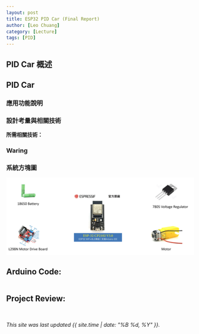 ```yaml
---
layout: post
title: ESP32 PID Car (Final Report)
author: [Leo Chuang]
category: [Lecture]
tags: [PID]
---
```


## PID Car 概述


## PID Car
### 應用功能說明


### 設計考量與相關技術
**所需相關技術：**


### Waring

 
### 系統方塊圖
![](https://raw.githubusercontent.com/Leo7Chuang/MCU-project/main/images/Screenshot%202023-04-24%20120613.png)


## Arduino Code: 
``` C++

```

## Project Review:

<br>

*This site was last updated {{ site.time | date: "%B %d, %Y" }}.*
